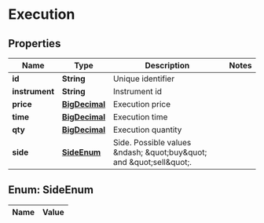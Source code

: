 
# Execution

## Properties
Name | Type | Description | Notes
------------ | ------------- | ------------- | -------------
**id** | **String** | Unique identifier | 
**instrument** | **String** | Instrument id | 
**price** | [**BigDecimal**](BigDecimal.md) | Execution price | 
**time** | [**BigDecimal**](BigDecimal.md) | Execution time | 
**qty** | [**BigDecimal**](BigDecimal.md) | Execution quantity | 
**side** | [**SideEnum**](#SideEnum) | Side. Possible values &amp;ndash; \&quot;buy\&quot; and \&quot;sell\&quot;. | 


<a name="SideEnum"></a>
## Enum: SideEnum
Name | Value
---- | -----



